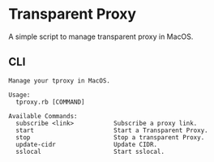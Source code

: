 # Transparent Proxy

A simple script to manage transparent proxy in MacOS.

## CLI
```
Manage your tproxy in MacOS.

Usage:
  tproxy.rb [COMMAND]

Available Commands:
  subscribe <link>           Subscribe a proxy link.
  start                      Start a Transparent Proxy.
  stop                       Stop a transparent Proxy.
  update-cidr                Update CIDR.
  sslocal                    Start sslocal.
```
